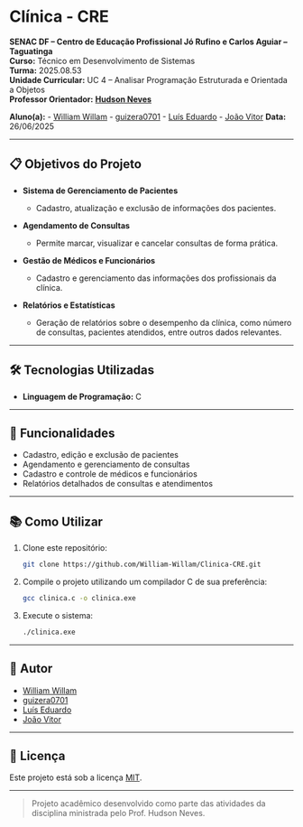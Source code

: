 # Clínica - CRE

**SENAC DF – Centro de Educação Profissional Jó Rufino e Carlos Aguiar – Taguatinga**  
**Curso:** Técnico em Desenvolvimento de Sistemas  
**Turma:** 2025.08.53  
**Unidade Curricular:** UC 4 – Analisar Programação Estruturada e Orientada a Objetos  
**Professor Orientador:** **[Hudson Neves](https://github.com/HudsonNeves)**  

**Aluno(a):** - [William Willam](https://github.com/William-Willam) - [guizera0701](https://github.com/guizera0701) - [Luís Eduardo](https://github.com/xnigthking) - [João Vitor](https://github.com/joao2740)
**Data:** 26/06/2025


---

## 📋 Objetivos do Projeto

- **Sistema de Gerenciamento de Pacientes**
  - Cadastro, atualização e exclusão de informações dos pacientes.

- **Agendamento de Consultas**
  - Permite marcar, visualizar e cancelar consultas de forma prática.

- **Gestão de Médicos e Funcionários**
  - Cadastro e gerenciamento das informações dos profissionais da clínica.

- **Relatórios e Estatísticas**
  - Geração de relatórios sobre o desempenho da clínica, como número de consultas, pacientes atendidos, entre outros dados relevantes.

---

## 🛠️ Tecnologias Utilizadas

- **Linguagem de Programação:** C

---

## 🚀 Funcionalidades

- Cadastro, edição e exclusão de pacientes
- Agendamento e gerenciamento de consultas
- Cadastro e controle de médicos e funcionários
- Relatórios detalhados de consultas e atendimentos

---

## 📚 Como Utilizar

1. Clone este repositório:
   ```bash
   git clone https://github.com/William-Willam/Clinica-CRE.git
   ```

2. Compile o projeto utilizando um compilador C de sua preferência:
   ```bash
   gcc clinica.c -o clinica.exe
   ```

3. Execute o sistema:
   ```bash
   ./clinica.exe
   ```

---

## 👤 Autor

- [William Willam](https://github.com/William-Willam)
- [guizera0701](https://github.com/guizera0701)
- [Luís Eduardo](https://github.com/xnigthking)
- [João Vitor](https://github.com/joao2740)

---

## 📄 Licença

Este projeto está sob a licença [MIT](LICENSE).

---

> Projeto acadêmico desenvolvido como parte das atividades da disciplina ministrada pelo Prof. Hudson Neves.
